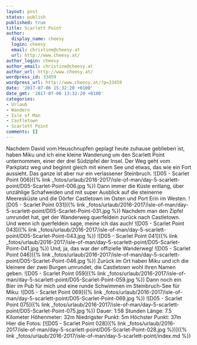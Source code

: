 ```yaml
---
layout: post
status: publish
published: true
title: Scarlett Point
author:
  display_name: cheesy
  login: cheesy
  email: christine@cheesy.at
  url: http://www.cheesy.at/
author_login: cheesy
author_email: christine@cheesy.at
author_url: http://www.cheesy.at/
wordpress_id: 33459
wordpress_url: http://www.cheesy.at/?p=33459
date: '2017-07-06 15:32:20 +0100'
date_gmt: '2017-07-06 13:32:20 +0100'
categories:
- Urlaub
- Wandern
- Isle of Man
- Castletown
- Scarlett Point
comments: []
---
```

Nachdem David vom Heuschnupfen geplagt heute zuhause geblieben ist, haben Miku und ich eine kleine Wanderung um den Scarlett Point unternommen, einer der drei Südzipfel der Insel. Der Weg geht vom Parkplatz weg und beginnt gleich mit einem See und etwas, das wie ein Fort aussieht. Das ganze ist aber nur ein verlassener Steinbruch.
![D05 - Scarlet Point 006]({% link _fotos/urlaub/2016-2017/isle-of-man/day-5-scarlett-point/D05-Scarlet-Point-006.jpg %})
Dann immer die Küste entlang, über unzählige Schafweiden und mit super Ausblick auf die steinerne Meeresküste und die Dörfer Castletown im Osten und Port Erin im Westen.
![D05 - Scarlet Point 031]({% link _fotos/urlaub/2016-2017/isle-of-man/day-5-scarlett-point/D05-Scarlet-Point-031.jpg %})
Nachdem man den Zipfel umrundet hat, get der Wanderweg querfeldein zurück nach Castletown. Und wenn ich querfeldein sage, meine ich das auch!
![D05 - Scarlet Point 043]({% link _fotos/urlaub/2016-2017/isle-of-man/day-5-scarlett-point/D05-Scarlet-Point-043.jpg %})
 ![D05 - Scarlet Point 041]({% link _fotos/urlaub/2016-2017/isle-of-man/day-5-scarlett-point/D05-Scarlet-Point-041.jpg %})
Und, ja, das war der offizielle Wanderweg!
![D05 - Scarlet Point 046]({% link _fotos/urlaub/2016-2017/isle-of-man/day-5-scarlett-point/D05-Scarlet-Point-046.jpg %})
Zurück im Ort haben Miku und ich die kleinere der zwei Burgen umrundet, die Castletown wohl ihren Namen geben.
![D05 - Scarlet Point 059]({% link _fotos/urlaub/2016-2017/isle-of-man/day-5-scarlett-point/D05-Scarlet-Point-059.jpg %})
Dann noch ein Bier im Pub für mich und eine runde Schwimmen im Steinbruch-See für Miku:
![D05 - Scarlet Point 069]({% link _fotos/urlaub/2016-2017/isle-of-man/day-5-scarlett-point/D05-Scarlet-Point-069.jpg %})
 ![D05 - Scarlet Point 075]({% link _fotos/urlaub/2016-2017/isle-of-man/day-5-scarlett-point/D05-Scarlet-Point-075.jpg %})
Dauer: 1:58 Stunden
Länge: 7.5 Kilometer
Höhenmeter: 32m
Niedrigster Punkt: 5m
Höchster Punkt: 37m
Hier die Fotos:
[![D05 - Scarlet Point 028]({% link _fotos/urlaub/2016-2017/isle-of-man/day-5-scarlett-point/D05-Scarlet-Point-028.jpg %})]({% link _fotos/urlaub/2016-2017/isle-of-man/day-5-scarlett-point/index.md %})
